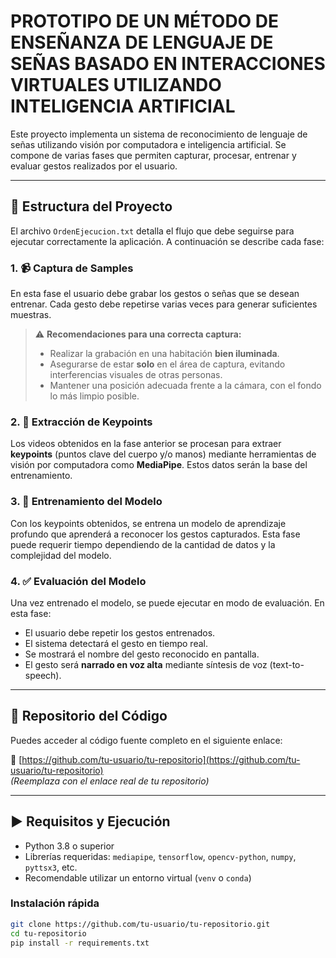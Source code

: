 # PROTOTIPO DE UN MÉTODO DE ENSEÑANZA DE LENGUAJE DE SEÑAS BASADO EN INTERACCIONES VIRTUALES UTILIZANDO INTELIGENCIA ARTIFICIAL

Este proyecto implementa un sistema de reconocimiento de lenguaje de señas utilizando visión por computadora e inteligencia artificial. Se compone de varias fases que permiten capturar, procesar, entrenar y evaluar gestos realizados por el usuario.

---

## 📁 Estructura del Proyecto

El archivo `OrdenEjecucion.txt` detalla el flujo que debe seguirse para ejecutar correctamente la aplicación. A continuación se describe cada fase:

### 1. 📹 Captura de Samples

En esta fase el usuario debe grabar los gestos o señas que se desean entrenar. Cada gesto debe repetirse varias veces para generar suficientes muestras.

> ⚠️ **Recomendaciones para una correcta captura:**
>
> - Realizar la grabación en una habitación **bien iluminada**.
> - Asegurarse de estar **solo** en el área de captura, evitando interferencias visuales de otras personas.
> - Mantener una posición adecuada frente a la cámara, con el fondo lo más limpio posible.

### 2. 🎯 Extracción de Keypoints

Los videos obtenidos en la fase anterior se procesan para extraer **keypoints** (puntos clave del cuerpo y/o manos) mediante herramientas de visión por computadora como **MediaPipe**. Estos datos serán la base del entrenamiento.

### 3. 🧠 Entrenamiento del Modelo

Con los keypoints obtenidos, se entrena un modelo de aprendizaje profundo que aprenderá a reconocer los gestos capturados. Esta fase puede requerir tiempo dependiendo de la cantidad de datos y la complejidad del modelo.

### 4. ✅ Evaluación del Modelo

Una vez entrenado el modelo, se puede ejecutar en modo de evaluación. En esta fase:

- El usuario debe repetir los gestos entrenados.
- El sistema detectará el gesto en tiempo real.
- Se mostrará el nombre del gesto reconocido en pantalla.
- El gesto será **narrado en voz alta** mediante síntesis de voz (text-to-speech).

---

## 📎 Repositorio del Código

Puedes acceder al código fuente completo en el siguiente enlace:

🔗 [https://github.com/tu-usuario/tu-repositorio](https://github.com/tu-usuario/tu-repositorio)  
_(Reemplaza con el enlace real de tu repositorio)_

---

## ▶️ Requisitos y Ejecución

- Python 3.8 o superior
- Librerías requeridas: `mediapipe`, `tensorflow`, `opencv-python`, `numpy`, `pyttsx3`, etc.
- Recomendable utilizar un entorno virtual (`venv` o `conda`)

### Instalación rápida

```bash
git clone https://github.com/tu-usuario/tu-repositorio.git
cd tu-repositorio
pip install -r requirements.txt
```
